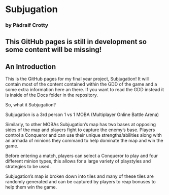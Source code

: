 # Subjugation

### by Pádraif Crotty

## This GitHub pages is still in development so some content will be missing!


## An Introduction
This is the GitHub pages for my final year project, Subjugation! It will contain most of the content contained within the GDD of the game and a some extra information here an there. If you want to read the GDD instead it is inside of the Docs folder in the repository.&nbsp;

So, what it Subjugation?&nbsp;

Subjugation is a 3rd person 1 vs 1 MOBA (Multiplayer Online Battle Arena)&nbsp;

Similarly, to other MOBAs Subjugation’s map has two bases at opposing sides of the map and players fight to capture the enemy’s base. Players control a Conqueror and can use their unique strengths/abilities along with an armada of minions they command to help dominate the map and win the game.&nbsp;

Before entering a match, players can select a Conqueror to play and four different minion types, this allows for a large variety of playstyles and strategies to be used.&nbsp;

Subjugation’s map is broken down into tiles and many of these tiles are randomly generated and can be captured by players to reap bonuses to help them win the game.&nbsp;
